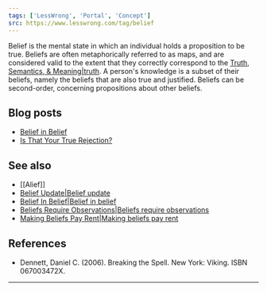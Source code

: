 ```yaml
---
tags: ['LessWrong', 'Portal', 'Concept']
src: https://www.lesswrong.com/tag/belief
---
```


Belief is the mental state in which an individual holds a proposition to be true. Beliefs are often metaphorically referred to as maps, and are considered valid to the extent that they correctly correspond to the [Truth, Semantics, & Meaning|truth](https://www.lesswrong.com/tag/truth-semantics-and-meaning). A person's knowledge is a subset of their beliefs, namely the beliefs that are also true and justified. Beliefs can be second-order, concerning propositions about other beliefs.

## Blog posts
- [Belief in Belief](http://lesswrong.com/lw/i4/belief_in_belief/)
- [Is That Your True Rejection?](http://lesswrong.com/lw/wj/is_that_your_true_rejection/)

## See also
- [[Alief]]
- [Belief Update|Belief update](https://www.lesswrong.com/tag/belief-update)
- [Belief In Belief|Belief in belief](https://www.lesswrong.com/tag/belief-in-belief)
- [Beliefs Require Observations|Beliefs require observations](https://www.lesswrong.com/tag/beliefs-require-observations)
- [Making Beliefs Pay Rent|Making beliefs pay rent](https://www.lesswrong.com/tag/making-beliefs-pay-rent)

## References
- Dennett, Daniel C. (2006). Breaking the Spell. New York: Viking. ISBN 067003472X.



---

